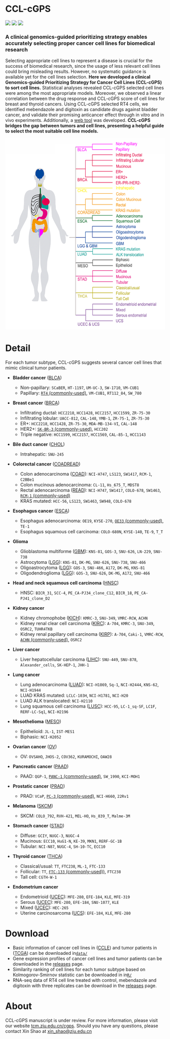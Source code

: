 # CCL-cGPS
<img src='https://img.shields.io/badge/7%2C101-tumor%20patients-brightgreen'> <img src='https://img.shields.io/badge/44-tumor%20subtypes-blue'> <img src='https://img.shields.io/badge/720-cancer%20cell%20lines-yellowgreen'>
### A clinical genomics-guided prioritizing strategy enables accurately selecting proper cancer cell lines for biomedical research

Selecting appropriate cell lines to represent a disease is crucial for the success of biomedical research, since the usage of less relevant cell lines could bring misleading results. However, no systematic guidance is available yet for the cell lines selection. __Here we developed a clinical Genomics-guided Prioritizing Strategy for Cancer Cell Lines (CCL-cGPS) to sort cell lines.__ Statistical analyses revealed CCL-cGPS selected cell lines were among the most appropriate models. Moreover, we observed a linear correlation between the drug response and CCL-cGPS score of cell lines for breast and thyroid cancers. Using CCL-cGPS selected RT4 cells, we identified mebendazole and digitoxin as candidate drugs against bladder cancer, and validate their promising anticancer effect through in vitro and in vivo experiments. Additionally, a [web tool](http:/tcm.zju.edu.cn/cgps) was developed. __CCL-cGPS bridges the gap between tumors and cell lines, presenting a helpful guide to select the most suitable cell line models.__

<img src='https://github.com/ZJUFanLab/CCL-cGPS/blob/master/img/tumor.png' width = "600" height = "600"> 

# Detail
For each tumor subtype, CCL-cGPS suggests several cancer cell lines that mimic clinical tumor patients.

- __Bladder cancer__ ([BLCA](https://github.com/ZJUFanLab/CCL-cGPS/wiki/The-Cancer-Genome-Atlas-(TCGA)))
  - Non-papillary: `SCaBER`, `HT-1197`, `UM-UC-3`, `SW-1710`, `VM-CUB1`
  - Papillary: [`RT4` (commonly-used)](https://github.com/ZJUFanLab/CCL-cGPS/wiki/Commonly-used-cancer-cell-line), `VM-CUB1`, `RT112_84`, `SW_780`

- __Breast cancer__ ([BRCA](https://github.com/ZJUFanLab/CCL-cGPS/wiki/The-Cancer-Genome-Atlas-(TCGA)))
  - Infiltrating ductal: `HCC2218`, `HCC1428`, `HCC2157`, `HCC1599`, `ZR-75-30`
  - Infiltrating lobular: `UACC-812`, `CAL-148`, `YMB-1`, `ZR-75-1`, `ZR-75-30`
  - ER+: `HCC2218`, `HCC1428`, `ZR-75-30`, `MDA-MB-134-VI`, `CAL-148`
  - HER2+: [`SK-BR-3` (commonly-used)](https://github.com/ZJUFanLab/CCL-cGPS/wiki/Commonly-used-cancer-cell-line), `HCC202`
  - Triple negative: `HCC1599`, `HCC2157`, `HCC1569`, `CAL-85-1`, `HCC1143`

- __Bile duct cancer__ ([CHOL](https://github.com/ZJUFanLab/CCL-cGPS/wiki/The-Cancer-Genome-Atlas-(TCGA)))
  - Intrahepatic: `SNU-245`

- __Colorectal cancer__ ([COADREAD](https://github.com/ZJUFanLab/CCL-cGPS/wiki/The-Cancer-Genome-Atlas-(TCGA)))
  - Colon adenocarcinoma ([COAD](https://github.com/ZJUFanLab/CCL-cGPS/wiki/The-Cancer-Genome-Atlas-(TCGA))): `NCI-H747`, `LS123`, `SW1417`, `RCM-1`, `C2BBe1`
  - Colon mucinous adenocarcinoma: `CL-11`, `Hs_675_T`, `MDST8`
  - Rectal adenocarcinoma ([READ](https://github.com/ZJUFanLab/CCL-cGPS/wiki/The-Cancer-Genome-Atlas-(TCGA))): `NCI-H747`, `SW1417`, `COLO-678`, `SW1463`, [`RCM-1` (commonly-used)](https://github.com/ZJUFanLab/CCL-cGPS/wiki/Commonly-used-cancer-cell-line)
  - KRAS mutated: `HCC-56`, `LS123`, `SW1463`, `SW948`, `COLO-678`

- __Esophagus cancer__ ([ESCA](https://github.com/ZJUFanLab/CCL-cGPS/wiki/The-Cancer-Genome-Atlas-(TCGA)))
  - Esophagus adenocarcinoma: `OE19`, `KYSE-270`, [`OE33` (commonly-used)](https://github.com/ZJUFanLab/CCL-cGPS/wiki/Commonly-used-cancer-cell-line), `TE-1`
  - Esophagus squamous cell carcinoma: `COLO-680N`, `KYSE-140`, `TE-9`, `T_T`

- __Glioma__
  - Glioblastoma multiforme ([GBM](https://github.com/ZJUFanLab/CCL-cGPS/wiki/The-Cancer-Genome-Atlas-(TCGA))): `KNS-81`, `GOS-3`, `SNU-626`, `LN-229`, `SNU-738`
  - Astrocytoma ([LGG](https://github.com/ZJUFanLab/CCL-cGPS/wiki/The-Cancer-Genome-Atlas-(TCGA))): `KNS-81`, `DK-MG`, `SNU-626`, `SNU-738`, `SNU-466`
  - Oligoastrocytoma ([LGG](https://github.com/ZJUFanLab/CCL-cGPS/wiki/The-Cancer-Genome-Atlas-(TCGA))): `GOS-3`, `SNU-466`, `A172`, `DK-MG`, `KNS-81`
  - Oligodendroglioma ([LGG](https://github.com/ZJUFanLab/CCL-cGPS/wiki/The-Cancer-Genome-Atlas-(TCGA))): `GOS-3`, `SNU-626`, `DK-MG`, `A172`, `SNU-466`

- __Head and neck squamous cell carcinoma__ ([HNSC](https://github.com/ZJUFanLab/CCL-cGPS/wiki/The-Cancer-Genome-Atlas-(TCGA)))
  - HNSC: `BICR_31`, `SCC-4`, `PE_CA-PJ34_clone_C12`, `BICR_18`, `PE_CA-PJ41_clone_D2`

- __Kidney cancer__
  - Kidney chromophobe ([KICH](https://github.com/ZJUFanLab/CCL-cGPS/wiki/The-Cancer-Genome-Atlas-(TCGA))): `KMRC-3`, `SNU-349`, `VMRC-RCW`, `ACHN`
  - Kidney renal clear cell carcinoma ([KIRC](https://github.com/ZJUFanLab/CCL-cGPS/wiki/The-Cancer-Genome-Atlas-(TCGA))): `A-704`, `KMRC-3`, `SNU-349`, `OSRC2`, `TUHR4TKB`
  - Kidney renal papillary cell carcinoma ([KIRP](https://github.com/ZJUFanLab/CCL-cGPS/wiki/The-Cancer-Genome-Atlas-(TCGA))): `A-704`, `Caki-1`, `VMRC-RCW`, [`ACHN` (commonly-used)](https://github.com/ZJUFanLab/CCL-cGPS/wiki/Commonly-used-cancer-cell-line), `OSRC2`

- __Liver cancer__
  - Liver hepatocellular carcinoma ([LIHC](https://github.com/ZJUFanLab/CCL-cGPS/wiki/The-Cancer-Genome-Atlas-(TCGA))): `SNU-449`, `SNU-878`, `Alexander_cells`, `SK-HEP-1`, `JHH-1`

- __Lung cancer__
  - Lung adenocarcinoma ([LUAD](https://github.com/ZJUFanLab/CCL-cGPS/wiki/The-Cancer-Genome-Atlas-(TCGA))): `NCI-H1869`, `Sq-1`, `NCI-H2444`, `KNS-62`, `NCI-H1944`
  - LUAD KRAS mutated: `LCLC-103H`, `NCI-H1781`, `NCI-H20`
  - LUAD ALK translocated: `NCI-H2110`
  - Lung squamous cell carcinoma ([LUSC](https://github.com/ZJUFanLab/CCL-cGPS/wiki/The-Cancer-Genome-Atlas-(TCGA))): `HCC-95`, `LC-1_sq-SF`, `LC1F`, `RERF-LC-Sq1`, `NCI-H2196`

- __Mesothelioma__ ([MESO](https://github.com/ZJUFanLab/CCL-cGPS/wiki/The-Cancer-Genome-Atlas-(TCGA)))
  - Epithelioid: `JL-1`, `IST-MES1`
  - Biphasic: `NCI-H2052`

- __Ovarian cancer__ ([OV](https://github.com/ZJUFanLab/CCL-cGPS/wiki/The-Cancer-Genome-Atlas-(TCGA)))
  - OV: `OVSAHO`, `JHOS-2`, `COV362`, `KURAMOCHI`, `OAW28`

- __Pancreatic cancer__ ([PAAD](https://github.com/ZJUFanLab/CCL-cGPS/wiki/The-Cancer-Genome-Atlas-(TCGA)))
  - PAAD: `QGP-1`, [`PANC-1` (commonly-used)](https://github.com/ZJUFanLab/CCL-cGPS/wiki/Commonly-used-cancer-cell-line), `SW_1990`, `KCI-MOH1`

- __Prostatic cancer__ ([PRAD](https://github.com/ZJUFanLab/CCL-cGPS/wiki/The-Cancer-Genome-Atlas-(TCGA)))
  - PRAD: `VCaP`, [`PC-3` (commonly-used)](https://github.com/ZJUFanLab/CCL-cGPS/wiki/Commonly-used-cancer-cell-line), `NCI-H660`, `22Rv1`

- __Melanoma__ ([SKCM](https://github.com/ZJUFanLab/CCL-cGPS/wiki/The-Cancer-Genome-Atlas-(TCGA)))
  - SKCM: `COLO_792`, `RVH-421`, `MEL-HO`, `Hs_839_T`, `Malme-3M`

- __Stomach cancer__ ([STAD](https://github.com/ZJUFanLab/CCL-cGPS/wiki/The-Cancer-Genome-Atlas-(TCGA)))
  - Diffuse: `GCIY`, `NUGC-3`, `NUGC-4`
  - Mucinous: `ECC10`, `HuG1-N`, `KE-39`, `MKN1`, `RERF-GC-1B`
  - Tubular: `NCI-N87`, `NUGC-4`, `SH-10-TC`, `ECC10`

- __Thyroid cancer__ ([THCA](https://github.com/ZJUFanLab/CCL-cGPS/wiki/The-Cancer-Genome-Atlas-(TCGA)))
  - Classical/usual: `TT`, `FTC238`, `ML-1`, `FTC-133`
  - Follicular: `TT`, [`FTC-133` (commonly-used))](https://github.com/ZJUFanLab/CCL-cGPS/wiki/Commonly-used-cancer-cell-line), `FTC238`
  - Tall cell: `CGTH-W-1`

- __Endometrium cancer__
  - Endometrioid ([UCEC](https://github.com/ZJUFanLab/CCL-cGPS/wiki/The-Cancer-Genome-Atlas-(TCGA))): `MFE-280`, `EFE-184`, `KLE`, `MFE-319`
  - Serous ([UCEC](https://github.com/ZJUFanLab/CCL-cGPS/wiki/The-Cancer-Genome-Atlas-(TCGA))): `MFE-280`, `EFE-184`, `SNU-1077`, `KLE`
  - Mixed ([UCEC](https://github.com/ZJUFanLab/CCL-cGPS/wiki/The-Cancer-Genome-Atlas-(TCGA))): `HEC-265`
  - Uterine carcinosarcoma ([UCS](https://github.com/ZJUFanLab/CCL-cGPS/wiki/The-Cancer-Genome-Atlas-(TCGA))): `EFE-184`, `KLE`, `MFE-280`

# Download
- Basic information of cancer cell lines in ([CCLE](https://portals.broadinstitute.org/ccle)) and tumor patients in ([TCGA](https://portal.gdc.cancer.gov/)) can be downloaded in[`data/`](https://github.com/ZJUFanLab/CCL-cGPS/tree/master/data) 
- Gene expression profiles of cancer cell lines and tumor patients can be downloaded in the [releases](https://github.com/ZJUFanLab/CCL-cGPS/releases) page.
- Similarity ranking of cell lines for each tumor subtype based on Kolmogorov-Smirnov statistic can be downloaded in in[`R/`](https://github.com/ZJUFanLab/CCL-cGPS/tree/master/R)
- RNA-seq data of RT4 cell line treated with control, mebendazole and digitoxin with three replicates can be download in the [releases](https://github.com/ZJUFanLab/CCL-cGPS/releases) page.


# About

CCL-cGPS manuscript is under review. For more information, please visit our website [tcm.zju.edu.cn/cgps](http://tcm.zju.edu.cn/cgps/). Should you have any questions, please contact Xin Shao at xin_shao@zju.edu.cn




